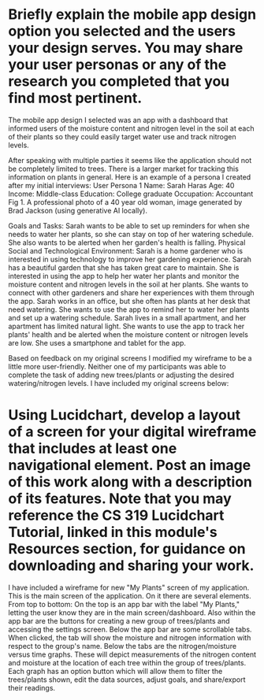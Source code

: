 

# Briefly explain the mobile app design option you selected and the users your design serves. You may share your user personas or any of the research you completed that you find most pertinent.
The mobile app design I selected was an app with a dashboard that informed users of the moisture content and nitrogen level in the soil at each of their plants so they could easily target water use and track nitrogen levels.

After speaking with multiple parties it seems like the application should not be completely limited to trees. There is a larger market for tracking this information on plants in general. Here is an example of a persona I created after my initial interviews:
User Persona 1
Name: Sarah Haras
Age: 40
Income: Middle-class
Education: College graduate
Occupation: Accountant
Fig 1. A professional photo of a 40 year old woman, image generated by Brad Jackson (using
generative AI locally).

Goals and Tasks: Sarah wants to be able to set up reminders for when she needs to water her
plants, so she can stay on top of her watering schedule. She also wants to be alerted when her
garden's health is falling.
Physical Social and Technological Environment: Sarah is a home gardener who is interested in
using technology to improve her gardening experience. Sarah has a beautiful garden that she has
taken great care to maintain. She is interested in using the app to help her water her plants and
monitor the moisture content and nitrogen levels in the soil at her plants. She wants to connect
with other gardeners and share her experiences with them through the app. Sarah works in an
office, but she often has plants at her desk that need watering. She wants to use the app to remind
her to water her plants and set up a watering schedule. Sarah lives in a small apartment, and her
apartment has limited natural light. She wants to use the app to track her plants' health and be
alerted when the moisture content or nitrogen levels are low. She uses a smartphone and tablet
for the app.

Based on feedback on my original screens I modified my wireframe to be a little more user-friendly. Neither one of my participants was able to complete the task of adding new trees/plants or adjusting the
desired watering/nitrogen levels. I have included my original screens below:



# Using Lucidchart, develop a layout of a screen for your digital wireframe that includes at least one navigational element. Post an image of this work along with a description of its features. Note that you may reference the CS 319 Lucidchart Tutorial, linked in this module's Resources section, for guidance on downloading and sharing your work.
I have included a wireframe for new "My Plants" screen of my application. This is the main screen of the application.  On it there are several elements. From top to bottom: On the top is an app bar with the label "My Plants," letting the user know they are in the main screen/dashboard. Also within the app bar are the buttons for creating a new group of trees/plants and accessing the settings screen.  Below the app bar are some scrollable tabs. When clicked, the tab will show the moisture and nitrogen information with respect to the group's name. Below the tabs are the nitrogen/moisture versus time graphs. These will depict measurements of the nitrogen content and moisture at the location of each tree within the group of trees/plants. Each graph has an option button which will allow them to filter the trees/plants shown, edit the data sources, adjust goals, and share/export their readings.
